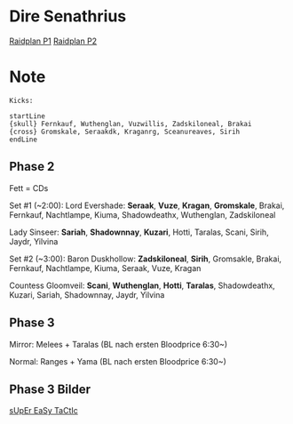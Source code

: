 # Dire Senathrius
[Raidplan P1](https://raidplan.io/plan/VKxXw3CUnLvX6CLD)
[Raidplan P2](https://raidplan.io/plan/FgO3ZTyt0zcEAsRL)

# Note

```
Kicks:

startLine
{skull} Fernkauf, Wuthenglan, Vuzwillis, Zadskiloneal, Brakai
{cross} Gromskale, Seraakdk, Kraganrg, Sceanureaves, Sirih
endLine
```

## Phase 2

Fett = CDs

Set #1 (~2:00):
Lord Evershade: **Seraak**, **Vuze**, **Kragan**, **Gromskale**, Brakai, Fernkauf, Nachtlampe, Kiuma, Shadowdeathx, Wuthenglan, Zadskiloneal

Lady Sinseer: **Sariah**, **Shadownnay**, **Kuzari**, Hotti, Taralas, Scani, Sirih, Jaydr, Yilvina

Set #2 (~3:00):
Baron Duskhollow: **Zadskiloneal**, **Sirih**, Gromsakle, Brakai, Fernkauf, Nachtlampe, Kiuma, Seraak, Vuze, Kragan

Countess Gloomveil: **Scani**, **Wuthenglan**, **Hotti**, **Taralas**, Shadowdeathx, Kuzari, Sariah, Shadownnay, Jaydr, Yilvina

## Phase 3

Mirror: Melees + Taralas (BL nach ersten Bloodprice 6:30~)

Normal: Ranges + Yama (BL nach ersten Bloodprice 6:30~)

## Phase 3 Bilder
[sUpEr EaSy TaCtIc](https://docs.google.com/spreadsheets/d/e/2PACX-1vTYSi1_Yio1qAvl07FSNtX1Gu6_cwkxzAHgYa3nAc8Qhi6-wF1Zl9rx0Rmz3EIijGveveuKRBOM4PDI/pubhtml)